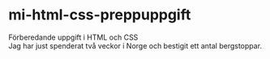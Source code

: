 # mi-html-css-preppuppgift
Förberedande uppgift i HTML och CSS
<br />Jag har just spenderat två veckor i Norge och bestigit ett antal bergstoppar. <br />
